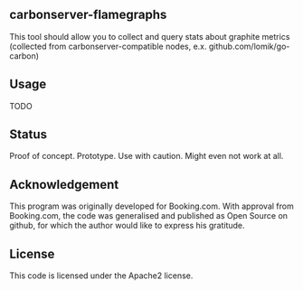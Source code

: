 carbonserver-flamegraphs
------------------------

This tool should allow you to collect and query stats about graphite metrics (collected from carbonserver-compatible nodes, e.x. github.com/lomik/go-carbon)

Usage
-----

TODO

Status
------
Proof of concept. Prototype. Use with caution. Might even not work at all.

Acknowledgement
---------------
This program was originally developed for Booking.com.  With approval
from Booking.com, the code was generalised and published as Open Source
on github, for which the author would like to express his gratitude.

License
-------

This code is licensed under the Apache2 license.
